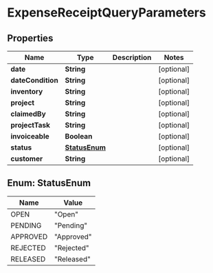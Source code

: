 
# ExpenseReceiptQueryParameters

## Properties
Name | Type | Description | Notes
------------ | ------------- | ------------- | -------------
**date** | **String** |  |  [optional]
**dateCondition** | **String** |  |  [optional]
**inventory** | **String** |  |  [optional]
**project** | **String** |  |  [optional]
**claimedBy** | **String** |  |  [optional]
**projectTask** | **String** |  |  [optional]
**invoiceable** | **Boolean** |  |  [optional]
**status** | [**StatusEnum**](#StatusEnum) |  |  [optional]
**customer** | **String** |  |  [optional]


<a name="StatusEnum"></a>
## Enum: StatusEnum
Name | Value
---- | -----
OPEN | &quot;Open&quot;
PENDING | &quot;Pending&quot;
APPROVED | &quot;Approved&quot;
REJECTED | &quot;Rejected&quot;
RELEASED | &quot;Released&quot;



